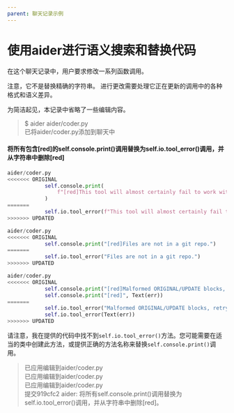 ```yaml
---
parent: 聊天记录示例
---
```

# 使用aider进行语义搜索和替换代码

在这个聊天记录中，用户要求修改一系列函数调用。

注意，它不是替换精确的字符串。
进行更改需要处理它正在更新的调用中的各种格式和语义差异。

为简洁起见，本记录中省略了一些编辑内容。

<div class="chat-transcript" markdown="1">

> $ aider aider/coder.py  
> 已将aider/coder.py添加到聊天中  

#### 将所有包含[red]的self.console.print()调用替换为self.io.tool_error()调用，并从字符串中删除[red]

```python
aider/coder.py
<<<<<<< ORIGINAL
            self.console.print(
                f"[red]This tool will almost certainly fail to work with {main_model}"
            )
=======
            self.io.tool_error(f"This tool will almost certainly fail to work with {main_model}")
>>>>>>> UPDATED
```

```python
aider/coder.py
<<<<<<< ORIGINAL
            self.console.print("[red]Files are not in a git repo.")
=======
            self.io.tool_error("Files are not in a git repo.")
>>>>>>> UPDATED
```

```python
aider/coder.py
<<<<<<< ORIGINAL
            self.console.print("[red]Malformed ORIGINAL/UPDATE blocks, retrying...")
            self.console.print("[red]", Text(err))
=======
            self.io.tool_error("Malformed ORIGINAL/UPDATE blocks, retrying...")
            self.io.tool_error(Text(err))
>>>>>>> UPDATED
```

请注意，我在提供的代码中找不到`self.io.tool_error()`方法。您可能需要在适当的类中创建此方法，或提供正确的方法名称来替换`self.console.print()`调用。

> 已应用编辑到aider/coder.py  
> 已应用编辑到aider/coder.py  
> 已应用编辑到aider/coder.py  
> 提交919cfc2 aider: 将所有self.console.print()调用替换为self.io.tool_error()调用，并从字符串中删除[red]。  


</div>
